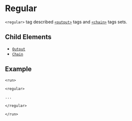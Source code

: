 Regular
===========

`<regular>` tag described [`<output>`](regular/output.md) tags and [`<chain>`](Element/run/regular/chain.md) tags sets.

<h2>Child Elements</h2>

* [`Output`](regular/output.md)
* [`Chain`](regular/chain.md)

<h2>Example</h2>

```
<run>

<regular>

...

</regular>

</run>
```
